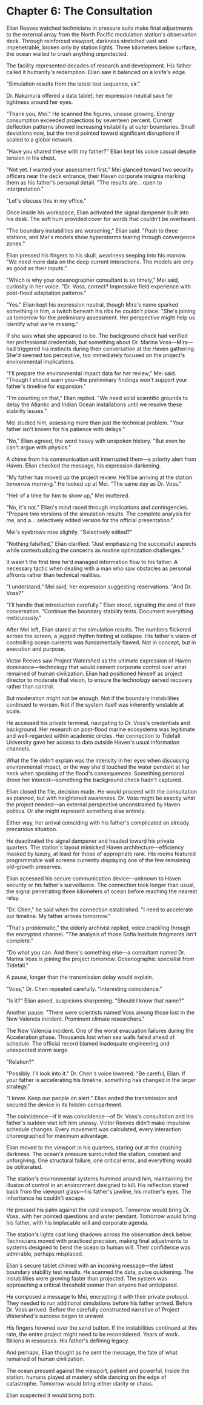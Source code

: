# Chapter 6: The Consultation

Elian Reeves watched technicians in pressure suits make final adjustments to the external array from the North Pacific modulation station's observation deck. Through reinforced viewport, darkness stretched vast and impenetrable, broken only by station lights. Three kilometers below surface, the ocean waited to crush anything unprotected.

The facility represented decades of research and development. His father called it humanity's redemption. Elian saw it balanced on a knife's edge.

"Simulation results from the latest test sequence, sir."

Dr. Nakamura offered a data tablet, her expression neutral save for tightness around her eyes.

"Thank you, Mei." He scanned the figures, unease growing. Energy consumption exceeded projections by seventeen percent. Current deflection patterns showed increasing instability at outer boundaries. Small deviations now, but the trend pointed toward significant disruptions if scaled to a global network.

"Have you shared these with my father?" Elian kept his voice casual despite tension in his chest.

"Not yet. I wanted your assessment first." Mei glanced toward two security officers near the deck entrance, their Haven corporate insignia marking them as his father's personal detail. "The results are... open to interpretation."

"Let's discuss this in my office."

Once inside his workspace, Elian activated the signal dampener built into his desk. The soft hum provided cover for words that couldn't be overheard.

"The boundary instabilities are worsening," Elian said. "Push to three stations, and Mei's models show hyperstorms tearing through convergence zones."

Elian pressed his fingers to his skull, weariness seeping into his marrow. "We need more data on the deep current interactions. The models are only as good as their inputs."

"Which is why your oceanographer consultant is so timely," Mei said, curiosity in her voice. "Dr. Voss, correct? Impressive field experience with post-flood adaptation patterns."

"Yes." Elian kept his expression neutral, though Mira's name sparked something in him, a twitch beneath his ribs he couldn't place. "She's joining us tomorrow for the preliminary assessment. Her perspective might help us identify what we're missing."

If she was what she appeared to be. The background check had verified her professional credentials, but something about Dr. Marina Voss—Mira—had triggered his instincts during their conversation at the Haven gathering. She'd seemed too perceptive, too immediately focused on the project's environmental implications.

"I'll prepare the environmental impact data for her review," Mei said. "Though I should warn you—the preliminary findings won't support your father's timeline for expansion."

"I'm counting on that," Elian replied. "We need solid scientific grounds to delay the Atlantic and Indian Ocean installations until we resolve these stability issues."

Mei studied him, assessing more than just the technical problem. "Your father isn't known for his patience with delays."

"No," Elian agreed, the word heavy with unspoken history. "But even he can't argue with physics."

A chime from his communication unit interrupted them—a priority alert from Haven. Elian checked the message, his expression darkening.

"My father has moved up the project review. He'll be arriving at the station tomorrow morning." He looked up at Mei. "The same day as Dr. Voss."

"Hell of a time for him to show up," Mei muttered.

"No, it's not." Elian's mind raced through implications and contingencies. "Prepare two versions of the simulation results. The complete analysis for me, and a... selectively edited version for the official presentation."

Mei's eyebrows rose slightly. "Selectively edited?"

"Nothing falsified," Elian clarified. "Just emphasizing the successful aspects while contextualizing the concerns as routine optimization challenges."

It wasn't the first time he'd managed information flow to his father. A necessary tactic when dealing with a man who saw obstacles as personal affronts rather than technical realities.

"I understand," Mei said, her expression suggesting reservations. "And Dr. Voss?"

"I'll handle that introduction carefully." Elian stood, signaling the end of their conversation. "Continue the boundary stability tests. Document everything meticulously."

After Mei left, Elian stared at the simulation results. The numbers flickered across the screen, a jagged rhythm hinting at collapse. His father's vision of controlling ocean currents was fundamentally flawed. Not in concept, but in execution and purpose.

Victor Reeves saw Project Watershed as the ultimate expression of Haven dominance—technology that would cement corporate control over what remained of human civilization. Elian had positioned himself as project director to moderate that vision, to ensure the technology served recovery rather than control.

But moderation might not be enough. Not if the boundary instabilities continued to worsen. Not if the system itself was inherently unstable at scale.

He accessed his private terminal, navigating to Dr. Voss's credentials and background. Her research on post-flood marine ecosystems was legitimate and well-regarded within academic circles. Her connection to Tidefall University gave her access to data outside Haven's usual information channels.

What the file didn't explain was the intensity in her eyes when discussing environmental impact, or the way she'd touched the water pendant at her neck when speaking of the flood's consequences. Something personal drove her interest—something the background check hadn't captured.

Elian closed the file, decision made. He would proceed with the consultation as planned, but with heightened awareness. Dr. Voss might be exactly what the project needed—an external perspective unconstrained by Haven politics. Or she might represent something else entirely.

Either way, her arrival coinciding with his father's complicated an already precarious situation.

He deactivated the signal dampener and headed toward his private quarters. The station's layout mimicked Haven architecture—efficiency masked by luxury, at least for those of appropriate rank. His rooms featured programmable wall screens currently displaying one of the few remaining old-growth preserves.

Elian accessed his secure communication device—unknown to Haven security or his father's surveillance. The connection took longer than usual, the signal penetrating three kilometers of ocean before reaching the nearest relay.

"Dr. Chen," he said when the connection established. "I need to accelerate our timeline. My father arrives tomorrow."

"That's problematic," the elderly archivist replied, voice crackling through the encrypted channel. "The analysis of those Sofia Institute fragments isn't complete."

"Do what you can. And there's something else—a consultant named Dr. Marina Voss is joining the project tomorrow. Oceanographic specialist from Tidefall."

A pause, longer than the transmission delay would explain.

"Voss," Dr. Chen repeated carefully. "Interesting coincidence."

"Is it?" Elian asked, suspicions sharpening. "Should I know that name?"

Another pause. "There were scientists named Voss among those lost in the New Valencia incident. Prominent climate researchers."

The New Valencia incident. One of the worst evacuation failures during the Acceleration phase. Thousands lost when sea walls failed ahead of schedule. The official record blamed inadequate engineering and unexpected storm surge.

"Relation?"

"Possibly. I'll look into it." Dr. Chen's voice lowered. "Be careful, Elian. If your father is accelerating his timeline, something has changed in the larger strategy."

"I know. Keep our people on alert." Elian ended the transmission and secured the device in its hidden compartment.

The coincidence—if it was coincidence—of Dr. Voss's consultation and his father's sudden visit left him uneasy. Victor Reeves didn't make impulsive schedule changes. Every movement was calculated, every interaction choreographed for maximum advantage.

Elian moved to the viewport in his quarters, staring out at the crushing darkness. The ocean's pressure surrounded the station, constant and unforgiving. One structural failure, one critical error, and everything would be obliterated.

The station's environmental systems hummed around him, maintaining the illusion of control in an environment designed to kill. His reflection stared back from the viewport glass—his father's jawline, his mother's eyes. The inheritance he couldn't escape.

He pressed his palm against the cold viewport. Tomorrow would bring Dr. Voss, with her pointed questions and water pendant. Tomorrow would bring his father, with his implacable will and corporate agenda.

The station's lights cast long shadows across the observation deck below. Technicians moved with practiced precision, making final adjustments to systems designed to bend the ocean to human will. Their confidence was admirable, perhaps misplaced.

Elian's secure tablet chimed with an incoming message—the latest boundary stability test results. He scanned the data, pulse quickening. The instabilities were growing faster than projected. The system was approaching a critical threshold sooner than anyone had anticipated.

He composed a message to Mei, encrypting it with their private protocol. They needed to run additional simulations before his father arrived. Before Dr. Voss arrived. Before the carefully constructed narrative of Project Watershed's success began to unravel.

His fingers hovered over the send button. If the instabilities continued at this rate, the entire project might need to be reconsidered. Years of work. Billions in resources. His father's defining legacy.

And perhaps, Elian thought as he sent the message, the fate of what remained of human civilization.

The ocean pressed against the viewport, patient and powerful. Inside the station, humans played at mastery while dancing on the edge of catastrophe. Tomorrow would bring either clarity or chaos.

Elian suspected it would bring both.
